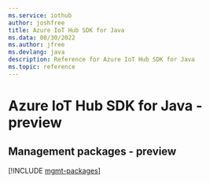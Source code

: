 ```yaml
---
ms.service: iothub
author: joshfree
title: Azure IoT Hub SDK for Java
ms.data: 08/30/2022
ms.author: jfree
ms.devlang: java
description: Reference for Azure IoT Hub SDK for Java
ms.topic: reference
---
```

# Azure IoT Hub SDK for Java - preview

## Management packages - preview
[!INCLUDE [mgmt-packages](iot-hub-mgmt-index.md)]